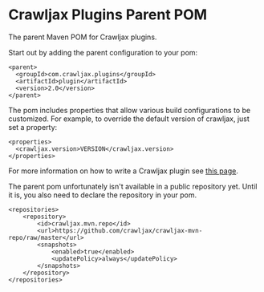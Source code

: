 Crawljax Plugins Parent POM
===========================

The parent Maven POM for Crawljax plugins.

Start out by adding the parent configuration to your pom:

    <parent>
      <groupId>com.crawljax.plugins</groupId>
      <artifactId>plugin</artifactId>
      <version>2.0</version>
    </parent>

The pom includes properties that allow various build configurations to be customized. 
For example, to override the default version of crawljax, just set a property:

    <properties>
      <crawljax.version>VERSION</crawljax.version>
    </properties>

For more information on how to write a Crawljax plugin see [this page](https://github.com/crawljax/crawljax/wiki/Writing-a-plugin).

The parent pom unfortunately isn't available in a public repository yet. Until it is, you also need to declare the repository in your pom.

    <repositories>
        <repository>
            <id>crawljax.mvn.repo</id>
            <url>https://github.com/crawljax/crawljax-mvn-repo/raw/master</url>
            <snapshots>
                <enabled>true</enabled>
                <updatePolicy>always</updatePolicy>
            </snapshots>
        </repository>
    </repositories>
